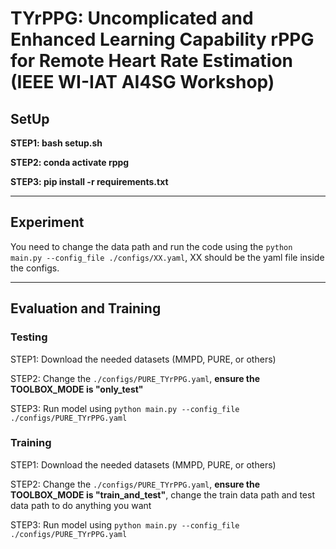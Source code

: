# TYrPPG: Uncomplicated and Enhanced Learning Capability rPPG for Remote Heart Rate Estimation (IEEE WI-IAT AI4SG Workshop)


## SetUp


**STEP1: bash setup.sh**

**STEP2: conda activate rppg**

**STEP3: pip install -r requirements.txt**

---

## Experiment


You need to change the data path and run the code using the ```python main.py --config_file ./configs/XX.yaml```,  XX should be the yaml file inside the configs.

---

## Evaluation and Training
### Testing

STEP1: Download the needed datasets (MMPD, PURE, or others)

STEP2: Change the ```./configs/PURE_TYrPPG.yaml```, **ensure the TOOLBOX_MODE is "only_test"**

STEP3: Run model using ```python main.py --config_file ./configs/PURE_TYrPPG.yaml```

### Training

STEP1: Download the needed datasets (MMPD, PURE, or others)

STEP2: Change the ```./configs/PURE_TYrPPG.yaml```, **ensure the TOOLBOX_MODE is "train_and_test"**, change the train data path and test data path to do anything you want

STEP3: Run model using ```python main.py --config_file ./configs/PURE_TYrPPG.yaml```















